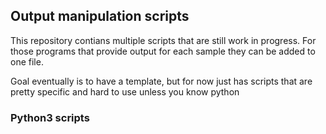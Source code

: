 ## Output manipulation scripts
This repository contians multiple scripts that are still work in progress. For those programs that provide output for each sample 
they can be added to one file. 

Goal eventually is to have a template, but for now just has scripts that are pretty specific and hard to use unless you know python

### Python3 scripts 
